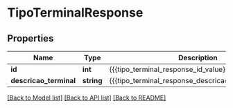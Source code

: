 # TipoTerminalResponse

## Properties
Name | Type | Description | Notes
------------ | ------------- | ------------- | -------------
**id** | **int** | {{{tipo_terminal_response_id_value}}} | [optional] 
**descricao_terminal** | **string** | {{{tipo_terminal_response_descricao_terminal_value}}} | [optional] 

[[Back to Model list]](../README.md#documentation-for-models) [[Back to API list]](../README.md#documentation-for-api-endpoints) [[Back to README]](../README.md)


